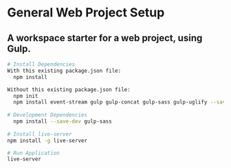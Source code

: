# General Web Project Setup

## A workspace starter for a web project, using Gulp.

``` bash
# Install Dependencies
With this existing package.json file:
  npm install

Without this existing package.json file:
  npm init
  npm install event-stream gulp gulp-concat gulp-sass gulp-uglify --save
    
# Development Dependencies
  npm install --save-dev gulp-sass
  
# Install live-server
npm install -g live-server

# Run Application
live-server
```
